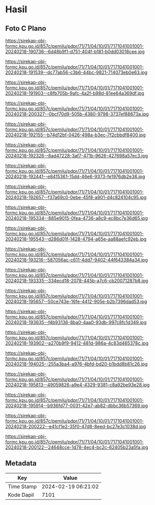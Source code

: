 # Hasil

## Foto C Plano

https://sirekap-obj-formc.kpu.go.id/857c/pemilu/pdpr/71/71/04/10/01/7171041001001-20240218-190736--6d48b9f1-d751-404f-b181-b0dd03018cee.jpg

https://sirekap-obj-formc.kpu.go.id/857c/pemilu/pdpr/71/71/04/10/01/7171041001001-20240218-191539--dc77ab56-c3b6-44bc-9821-714073eb0e63.jpg

https://sirekap-obj-formc.kpu.go.id/857c/pemilu/pdpr/71/71/04/10/01/7171041001001-20240218-191903--c8fb705b-9afc-4a2f-b98d-81ee64a369df.jpg

https://sirekap-obj-formc.kpu.go.id/857c/pemilu/pdpr/71/71/04/10/01/7171041001001-20240218-200327--0bcf70d9-505b-4380-9798-3737ef88673a.jpg

https://sirekap-obj-formc.kpu.go.id/857c/pemilu/pdpr/71/71/04/10/01/7171041001001-20240218-192155--b74d12bf-0426-498a-b3ec-7f2cbbdf8400.jpg

https://sirekap-obj-formc.kpu.go.id/857c/pemilu/pdpr/71/71/04/10/01/7171041001001-20240218-192326--8ad47228-3af7-471b-9626-427698a57ec3.jpg

https://sirekap-obj-formc.kpu.go.id/857c/pemilu/pdpr/71/71/04/10/01/7171041001001-20240218-192441--e8415361-15dd-46e6-9373-fe1976db2e36.jpg

https://sirekap-obj-formc.kpu.go.id/857c/pemilu/pdpr/71/71/04/10/01/7171041001001-20240218-192657--f37a69c0-0ebe-45f8-a901-d4c824104c95.jpg

https://sirekap-obj-formc.kpu.go.id/857c/pemilu/pdpr/71/71/04/10/01/7171041001001-20240218-195334--885e9015-0fea-4736-a8c9-ec8bc7e36d65.jpg

https://sirekap-obj-formc.kpu.go.id/857c/pemilu/pdpr/71/71/04/10/01/7171041001001-20240218-195543--d286d01f-1428-4794-a65e-aa88aefc92eb.jpg

https://sirekap-obj-formc.kpu.go.id/857c/pemilu/pdpr/71/71/04/10/01/7171041001001-20240218-193216--587056ac-c611-4dd7-9402-44f643384a34.jpg

https://sirekap-obj-formc.kpu.go.id/857c/pemilu/pdpr/71/71/04/10/01/7171041001001-20240218-193335--334ecd18-2078-445b-a7c6-cb20071287b8.jpg

https://sirekap-obj-formc.kpu.go.id/857c/pemilu/pdpr/71/71/04/10/01/7171041001001-20240218-195657--50ce743e-16fe-4412-905e-b2b7396dad53.jpg

https://sirekap-obj-formc.kpu.go.id/857c/pemilu/pdpr/71/71/04/10/01/7171041001001-20240218-193635--f4b93136-8ba0-4aa0-93db-997c8fc1d349.jpg

https://sirekap-obj-formc.kpu.go.id/857c/pemilu/pdpr/71/71/04/10/01/7171041001001-20240218-193902--a270b9f9-9412-481d-986a-4c83d465378c.jpg

https://sirekap-obj-formc.kpu.go.id/857c/pemilu/pdpr/71/71/04/10/01/7171041001001-20240218-194025--255a3ba4-a976-4bfd-bd20-b1bdd8b81c26.jpg

https://sirekap-obj-formc.kpu.go.id/857c/pemilu/pdpr/71/71/04/10/01/7171041001001-20240218-195813--49059826-a9e4-4329-9381-c8a92be93e28.jpg

https://sirekap-obj-formc.kpu.go.id/857c/pemilu/pdpr/71/71/04/10/01/7171041001001-20240218-195914--b936fd77-0031-42e7-ab82-dbbc36b57369.jpg

https://sirekap-obj-formc.kpu.go.id/857c/pemilu/pdpr/71/71/04/10/01/7171041001001-20240218-200222--e41cf1e2-35f0-47d8-8eed-bc27e3c1038d.jpg

https://sirekap-obj-formc.kpu.go.id/857c/pemilu/pdpr/71/71/04/10/01/7171041001001-20240218-200122--24648cce-1d78-4ec4-bc2c-62405b23a5fa.jpg


## Metadata

| Key        | Value               |
| ---------- | ------------------- |
| Time Stamp | 2024-02-19 06:21:02 |
| Kode Dapil | 7101                |



